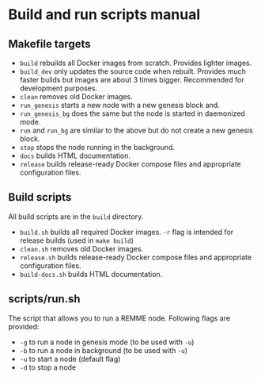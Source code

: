 # Build and run scripts manual

## Makefile targets

* `build` rebuilds all Docker images from scratch. Provides lighter images.
* `build_dev` only updates the source code when rebuilt. Provides much faster builds but images are
  about 3 times bigger. Recommended for development purposes.
* `clean` removes old Docker images.
* `run_genesis` starts a new node with a new genesis block and.
* `run_genesis_bg` does the same but the node is started in daemonized mode.
* `run` and `run_bg` are similar to the above but do not create a new genesis block.
* `stop` stops the node running in the background.
* `docs` builds HTML documentation.
* `release` builds release-ready Docker compose files and appropriate configuration files.

## Build scripts

All build scripts are in the `build` directory.

* `build.sh` builds all required Docker images. `-r` flag is intended for release builds (used in
  `make build`)
* `clean.sh` removes old Docker images.
* `release.sh` builds release-ready Docker compose files and appropriate configuration files.
* `build-docs.sh` builds HTML documentation.

## scripts/run.sh

The script that allows you to run a REMME node. Following flags are provided:

* `-g` to run a node in genesis mode (to be used with `-u`)
* `-b` to run a node in background (to be used with `-u`)
* `-u` to start a node (default flag)
* `-d` to stop a node
